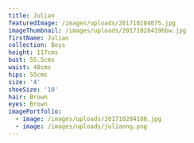 ```yaml
---
title: Julian
featuredImage: /images/uploads/201710284075.jpg
imageThumbnail: /images/uploads/201710284196bw.jpg
firstName: Julian
collection: Boys
height: 117cms
bust: 55.5cms
waist: 48cms
hips: 55cms
size: '4'
shoeSize: '10'
hair: Brown
eyes: Brown
imagePortfolio:
  - image: /images/uploads/201710284188.jpg
  - image: /images/uploads/julianng.png
---
```


